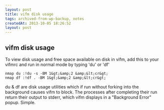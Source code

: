 ```yaml
---
layout: post
title: vifm disk usage
tags: archived-from-wp-backup, notes
createdAt: 2013-10-05 18:26:52
layout: post
---
```


vifm disk usage
---------------
To view disk usage and free space available on disk in vifm, add this to your vifmrc and run in normal mode by typing 'du' or 'df'

```
nmap du :!du -s -BM 1&gt;&amp;2 &amp;&lt;cr&gt;
nmap df :!df . -BM 1&gt;&amp;2 &amp;&lt;cr&gt;
```

du &amp; df are disk usage utilities which if run without forking into the background causes vifm to block. The processes after completing their run return their output to stderr, which vifm displays in a "Background Error" popup. Simple.